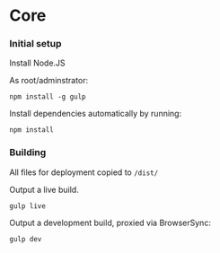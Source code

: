 Core
====

### Initial setup

Install Node.JS

As root/adminstrator:

```
npm install -g gulp
```

Install dependencies automatically by running:
```
npm install
```

### Building
All files for deployment copied to `/dist/`

Output a live build.
```
gulp live
```

Output a development build, proxied via BrowserSync:
```
gulp dev
```